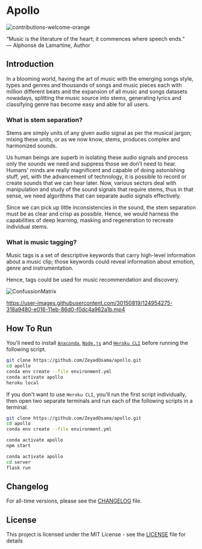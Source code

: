 # Apollo

<img src="https://img.shields.io/badge/contributions-welcome-orange.svg" alt="contributions-welcome-orange"/>

“Music is the literature of the heart; it commences where speech ends.” \
― Alphonse de Lamartine, Author

## Introduction

In a blooming world, having the art of music with the emerging songs style, types and genres and thousands of songs and
music pieces each with million different beats and the expansion of all music and songs datasets nowadays, splitting the
music source into stems, generating lyrics and classifying genre has become easy and able for all users.

### What is stem separation?

Stems are simply units of any given audio signal as per the musical jargon; mixing these units, or as we now know,
stems, produces complex and harmonized sounds.

Us human beings are superb in isolating these audio signals and process only the sounds we need and suppress those we
don’t need to hear. Humans' minds are really magnificent and capable of doing astonishing stuff, yet, with the
advancement of technology, it is possible to record or create sounds that we can hear later. Now, various sectors deal
with manipulation and study of the sound signals that require stems, thus in that sense, we need algorithms that can
separate audio signals effectively.

Since we can pick up little inconsistencies in the sound, the stem separation must be as clear and crisp as possible.
Hence, we would harness the capabilities of deep learning, masking and regeneration to recreate individual stems.

### What is music tagging?

Music tags is a set of descriptive keywords that carry high-level information about a music clip; those keywords could
reveal information about emotion, genre and instrumentation.

Hence, tags could be used for music recommendation and discovery.

![ConfussionMatrix](https://user-images.githubusercontent.com/30150819/124938446-94752f00-e008-11eb-8faf-d5be4a6c76b6.png)

https://user-images.githubusercontent.com/30150819/124954275-318a9480-e016-11eb-86d0-f0dc4a962a1b.mp4

## How To Run

You'll need to install [`Anaconda`](https://www.anaconda.com/products/individual),
[`Node.js`](https://nodejs.org/en/download/) and [`Heroku CLI`](https://devcenter.heroku.com/articles/heroku-cli) before
running the following script.

```bash
git clone https://github.com/ZeyadOsama/apollo.git
cd apollo
conda env create --file environment.yml
conda activate apollo
heroku local 
```

If you don't want to use `Heroku CLI`, you'll run the first script individually, then open two separate terminals and
run each of the following scripts in a terminal.

```bash
git clone https://github.com/ZeyadOsama/apollo.git
cd apollo
conda env create --file environment.yml
```

```bash
conda activate apollo
npm start
```

```bash
conda activate apollo
cd server
flask run
```

## Changelog

For all-time versions, please see the [CHANGELOG](CHANGELOG.rst) file.

## License

This project is licensed under the MIT License - see the [LICENSE](LICENSE.txt) file for details
